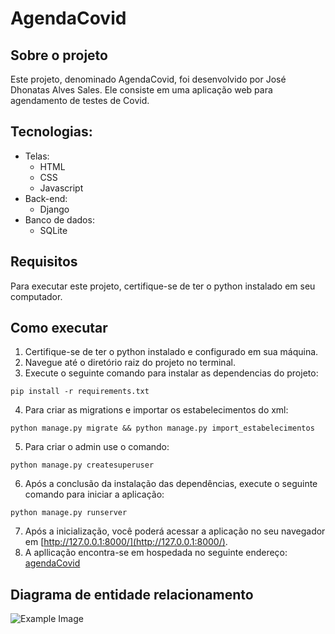 # AgendaCovid

## Sobre o projeto
Este projeto, denominado AgendaCovid, foi desenvolvido por José Dhonatas Alves Sales. Ele consiste em uma aplicação web para agendamento de testes de Covid.

## Tecnologias:
- Telas:
  - HTML
  - CSS
  - Javascript
- Back-end:
  - Django
- Banco de dados:
  - SQLite 

## Requisitos
Para executar este projeto, certifique-se de ter o python instalado em seu computador.

## Como executar

1. Certifique-se de ter o python instalado e configurado em sua máquina.
2. Navegue até o diretório raiz do projeto no terminal.
3. Execute o seguinte comando para instalar as dependencias do projeto:
```shell script
pip install -r requirements.txt
```
4. Para criar as migrations e importar os estabelecimentos do xml:
```shell script
python manage.py migrate && python manage.py import_estabelecimentos
```
5. Para criar o admin use o comando:
```shell script
python manage.py createsuperuser
```
6. Após a conclusão da instalação das dependências, execute o seguinte comando para iniciar a aplicação:
```shell script
python manage.py runserver
```
7. Após a inicialização, você poderá acessar a aplicação no seu navegador em [http://127.0.0.1:8000/](http://127.0.0.1:8000/).
8. A apllicação encontra-se em hospedada no seguinte endereço: [agendaCovid](https://agendacovid.josedhonatas.ninja/)
## Diagrama de entidade relacionamento
![Example Image](https://drive.google.com/uc?id=17Ol6I8_7ajKzDtJJyUZGCnMJaseykNjL)




